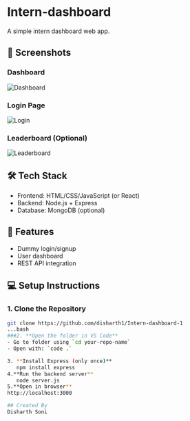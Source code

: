 # Intern-dashboard

A simple intern dashboard web app.

## 📸 Screenshots
### Dashboard
![Dashboard]("C:\Users\deepa\OneDrive\Pictures\Screenshots\dashboard.png")

### Login Page
![Login]("C:\Users\deepa\OneDrive\Pictures\Screenshots\login.png")

### Leaderboard (Optional)
![Leaderboard]("C:\Users\deepa\OneDrive\Pictures\Screenshots\leaderboard.png")

## 🛠️ Tech Stack
- Frontend: HTML/CSS/JavaScript (or React)
- Backend: Node.js + Express
- Database: MongoDB (optional)

## 🚀 Features
- Dummy login/signup
- User dashboard
- REST API integration

## 💻 Setup Instructions

### 1. Clone the Repository
```bash
git clone https://github.com/disharth1/Intern-dashboard-1
...bash
###2. **Open the folder in VS Code**
- Go to folder using `cd your-repo-name`
- Open with: `code .`

3. **Install Express (only once)**
   npm install express
4.**Run the backend server**
   node server.js
5.**Open in browser**
http://localhost:3000

## Created By
Disharth Soni

